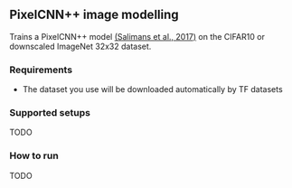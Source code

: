 ## PixelCNN++ image modelling
Trains a PixelCNN++ model [(Salimans et al.,
2017)](https://arxiv.org/abs/1701.05517) on the CIFAR10 or downscaled ImageNet
32x32 dataset.

### Requirements
* The dataset you use will be downloaded automatically by TF datasets

### Supported setups
TODO

### How to run
TODO
